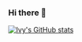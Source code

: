### Hi there 👋

[![Ivy's GitHub stats](https://github-readme-stats.vercel.app/api?username=ivyhu630)](https://github.com/ivyhu630/github-readme-stats)

<!--
**ivyhu630/IvyHu630** is a ✨ _special_ ✨ repository because its `README.md` (this file) appears on your GitHub profile.

Here are some ideas to get you started:

- 🔭 I’m currently working on ...
- 🌱 I’m currently learning ...
- 👯 I’m looking to collaborate on ...
- 🤔 I’m looking for help with ...
- 💬 Ask me about ...
- 📫 How to reach me: ...
- 😄 Pronouns: ...
- ⚡ Fun fact: ...
-->
